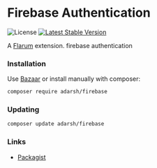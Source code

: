 # Firebase Authentication

![License](https://img.shields.io/badge/license-MIT-blue.svg) [![Latest Stable Version](https://img.shields.io/packagist/v/adarsh/firebase.svg)](https://packagist.org/packages/adarsh/firebase)

A [Flarum](http://flarum.org) extension. firebase authentication

### Installation

Use [Bazaar](https://discuss.flarum.org/d/5151-flagrow-bazaar-the-extension-marketplace) or install manually with composer:

```sh
composer require adarsh/firebase
```

### Updating

```sh
composer update adarsh/firebase
```

### Links

- [Packagist](https://packagist.org/packages/adarsh/firebase)
